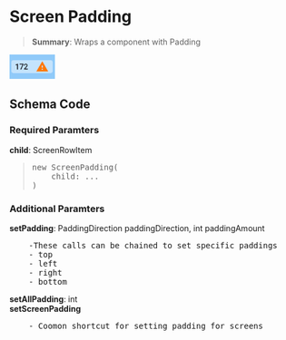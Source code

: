 # Screen Padding

<blockquote>
<Strong>Summary</Strong>: Wraps a component with Padding
</blockquote>

<img src="./images/component_examples/padding_example.png" alt="Icon Example">

## Schema Code

### Required Paramters
<strong>child</strong>: ScreenRowItem<ScreenRowItem><br>
<blockquote>
<pre>
new ScreenPadding(
    child: ...
)
</pre>
</blockquote>

### Additional Paramters
<strong>setPadding</strong>: PaddingDirection paddingDirection, int paddingAmount<br>
<pre>
    -These calls can be chained to set specific paddings
    - top
    - left
    - right
    - bottom
</pre>
<strong>setAllPadding</strong>: int<br>
<strong>setScreenPadding</strong><br>
<pre>
    - Coomon shortcut for setting padding for screens
</pre>